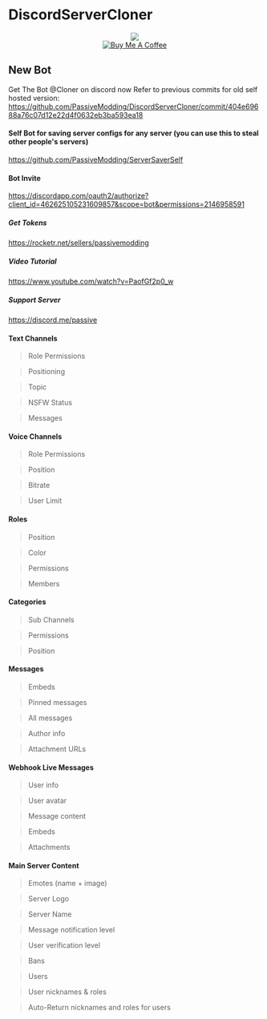 # DiscordServerCloner
<p align="center">
  </a>
   <a href="https://discordapp.com/oauth2/authorize?client_id=462625105231609857&scope=bot&permissions=2146958591"><img src="https://img.shields.io/badge/Invite-Cloner-7289DA.svg?longCache=true&style=flat-square&logo=discord"/></a>
   <br/>
   <a href="https://www.buymeacoffee.com/Passive" target="_blank"><img src="https://www.buymeacoffee.com/assets/img/custom_images/black_img.png" alt="Buy Me A Coffee" style="height: auto !important;width: auto !important;" ></a>
</p>
</p>

## New Bot
Get The Bot @Cloner on discord now
Refer to previous commits for old self hosted version:
https://github.com/PassiveModding/DiscordServerCloner/commit/404e69688a76c07d12e22d4f0632eb3ba593ea18

#### Self Bot for saving server configs for any server (you can use this to steal other people's servers)
https://github.com/PassiveModding/ServerSaverSelf
#### Bot Invite 
https://discordapp.com/oauth2/authorize?client_id=462625105231609857&scope=bot&permissions=2146958591
##### Get Tokens
https://rocketr.net/sellers/passivemodding
##### Video Tutorial
https://www.youtube.com/watch?v=PaofGf2p0_w
##### Support Server
https://discord.me/passive

#### Text Channels
>Role Permissions

>Positioning

>Topic

>NSFW Status

>Messages

#### Voice Channels
>Role Permissions

>Position

>Bitrate

>User Limit

#### Roles
>Position

>Color

>Permissions

>Members

#### Categories
>Sub Channels

>Permissions

>Position


#### Messages
>Embeds

>Pinned messages

>All messages

>Author info

>Attachment URLs

#### Webhook Live Messages
>User info

>User avatar

>Message content

>Embeds

>Attachments

#### Main Server Content
>Emotes (name + image)

>Server Logo

>Server Name

>Message notification level 

>User verification level

>Bans

>Users

>User nicknames & roles

>Auto-Return nicknames and roles for users

